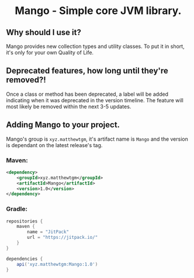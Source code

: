 <div align="center">

# Mango - Simple core JVM library.

</div>

## Why should I use it?

Mango provides new collection types and utility classes. To put it in short, it's only for your own Quality of Life.

## Deprecated features, how long until they're removed?!

Once a class or method has been deprecated, a label will be added indicating when it was deprecated in the version timeline. The feature will most likely be removed within the next 3-5 updates.

## Adding Mango to your project.
Mango's group is `xyz.matthewtgm`, it's artifact name is `Mango` and the version is dependant on the latest release's tag.

### Maven:
```xml
<dependency>
    <groupId>xyz.matthewtgm</groupId>
    <artifactId>Mango</artifactId>
    <version>1.0</version>
</dependency>
```

### Gradle:
```gradle
repositories {
    maven {
        name = "JitPack"
        url = "https://jitpack.io/"
    }
}

dependencies {
    api('xyz.matthewtgm:Mango:1.0')
}
```